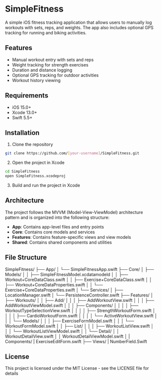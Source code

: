# SimpleFitness

A simple iOS fitness tracking application that allows users to manually log workouts with sets, reps, and weights. The app also includes optional GPS tracking for running and biking activities.

## Features

- Manual workout entry with sets and reps
- Weight tracking for strength exercises
- Duration and distance logging
- Optional GPS tracking for outdoor activities
- Workout history viewing

## Requirements

- iOS 15.0+
- Xcode 13.0+
- Swift 5.5+

## Installation

1. Clone the repository
```bash
git clone https://github.com/[your-username]/SimpleFitness.git
```

2. Open the project in Xcode
```bash
cd SimpleFitness
open SimpleFitness.xcodeproj
```

3. Build and run the project in Xcode

## Architecture

The project follows the MVVM (Model-View-ViewModel) architecture pattern and is organized into the following structure:

- **App**: Contains app-level files and entry points
- **Core**: Contains core models and services
- **Features**: Contains feature-specific views and view models
- **Shared**: Contains shared components and utilities

## File Structure

SimpleFitness/
├── App/
│ └── SimpleFitnessApp.swift
├── Core/
│ ├── Models/
│ │ ├── SimpleFitnessModel.xcdatamodeld
│ │ ├── Workout+CoreDataClass.swift
│ │ ├── Exercise+CoreDataClass.swift
│ │ ├── Workout+CoreDataProperties.swift
│ │ └── Exercise+CoreDataProperties.swift
│ └── Services/
│ ├── LocationManager.swift
│ └── PersistenceController.swift
├── Features/
│ ├── Workouts/
│ │ ├── Add/
│ │ │ ├── AddWorkoutView.swift
│ │ │ ├── AddWorkoutViewModel.swift
│ │ │ ├── Components/
│ │ │ │ ├── WorkoutTypeSelectionView.swift
│ │ │ │ ├── StrengthWorkoutForm.swift
│ │ │ │ ├── CardioWorkoutForm.swift
│ │ │ │ └── ActiveWorkoutView.swift
│ │ │ └── Models/
│ │ │ ├── ExerciseFormModel.swift
│ │ │ └── WorkoutFormModel.swift
│ │ ├── List/
│ │ │ ├── WorkoutListView.swift
│ │ │ └── WorkoutListViewModel.swift
│ │ └── Detail/
│ │ WorkoutDetailView.swift
│ │ WorkoutDetailViewModel.swift
│ | Components/
| ExerciseEditForm.swift
├── Views/
| NumberField.Swift

## License

This project is licensed under the MIT License - see the LICENSE file for details 